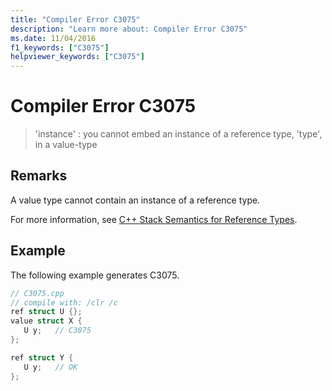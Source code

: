 ```yaml
---
title: "Compiler Error C3075"
description: "Learn more about: Compiler Error C3075"
ms.date: 11/04/2016
f1_keywords: ["C3075"]
helpviewer_keywords: ["C3075"]
---
```

# Compiler Error C3075

> 'instance' : you cannot embed an instance of a reference type, 'type', in a value-type

## Remarks

A value type cannot contain an instance of a reference type.

For more information, see [C++ Stack Semantics for Reference Types](../../dotnet/cpp-stack-semantics-for-reference-types.md).

## Example

The following example generates C3075.

```cpp
// C3075.cpp
// compile with: /clr /c
ref struct U {};
value struct X {
   U y;   // C3075
};

ref struct Y {
   U y;   // OK
};
```
